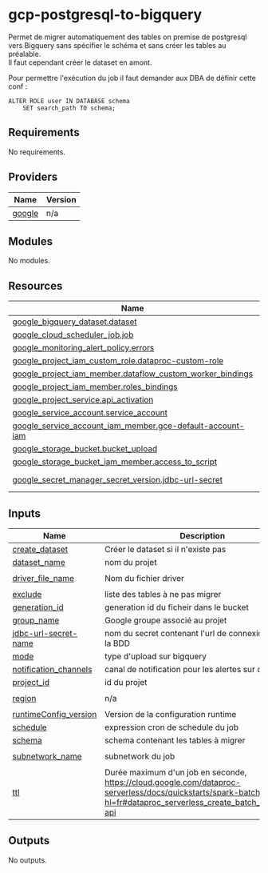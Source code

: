 # gcp-postgresql-to-bigquery

Permet de migrer automatiquement des tables on premise de postgresql vers Bigquery sans spécifier le schéma et sans créer les tables au préalable.  
Il faut cependant créer le dataset en amont.

Pour permettre l'exécution du job il faut demander aux DBA de définir cette conf :
```
ALTER ROLE user IN DATABASE schema
    SET search_path TO schema;
```

<!-- BEGIN_TF_DOCS -->
## Requirements

No requirements.

## Providers

| Name | Version |
|------|---------|
| <a name="provider_google"></a> [google](#provider\_google) | n/a |

## Modules

No modules.

## Resources

| Name | Type |
|------|------|
| [google_bigquery_dataset.dataset](https://registry.terraform.io/providers/hashicorp/google/latest/docs/resources/bigquery_dataset) | resource |
| [google_cloud_scheduler_job.job](https://registry.terraform.io/providers/hashicorp/google/latest/docs/resources/cloud_scheduler_job) | resource |
| [google_monitoring_alert_policy.errors](https://registry.terraform.io/providers/hashicorp/google/latest/docs/resources/monitoring_alert_policy) | resource |
| [google_project_iam_custom_role.dataproc-custom-role](https://registry.terraform.io/providers/hashicorp/google/latest/docs/resources/project_iam_custom_role) | resource |
| [google_project_iam_member.dataflow_custom_worker_bindings](https://registry.terraform.io/providers/hashicorp/google/latest/docs/resources/project_iam_member) | resource |
| [google_project_iam_member.roles_bindings](https://registry.terraform.io/providers/hashicorp/google/latest/docs/resources/project_iam_member) | resource |
| [google_project_service.api_activation](https://registry.terraform.io/providers/hashicorp/google/latest/docs/resources/project_service) | resource |
| [google_service_account.service_account](https://registry.terraform.io/providers/hashicorp/google/latest/docs/resources/service_account) | resource |
| [google_service_account_iam_member.gce-default-account-iam](https://registry.terraform.io/providers/hashicorp/google/latest/docs/resources/service_account_iam_member) | resource |
| [google_storage_bucket.bucket_upload](https://registry.terraform.io/providers/hashicorp/google/latest/docs/resources/storage_bucket) | resource |
| [google_storage_bucket_iam_member.access_to_script](https://registry.terraform.io/providers/hashicorp/google/latest/docs/resources/storage_bucket_iam_member) | resource |
| [google_secret_manager_secret_version.jdbc-url-secret](https://registry.terraform.io/providers/hashicorp/google/latest/docs/data-sources/secret_manager_secret_version) | data source |

## Inputs

| Name | Description | Type | Default | Required |
|------|-------------|------|---------|:--------:|
| <a name="input_create_dataset"></a> [create\_dataset](#input\_create\_dataset) | Créer le dataset si il n'existe pas | `bool` | `false` | no |
| <a name="input_dataset_name"></a> [dataset\_name](#input\_dataset\_name) | nom du projet | `string` | n/a | yes |
| <a name="input_driver_file_name"></a> [driver\_file\_name](#input\_driver\_file\_name) | Nom du fichier driver | `string` | `"postgresql-42.2.6.jar"` | no |
| <a name="input_exclude"></a> [exclude](#input\_exclude) | liste des tables à ne pas migrer | `string` | `""` | no |
| <a name="input_generation_id"></a> [generation\_id](#input\_generation\_id) | generation id du ficheir dans le bucket | `string` | `""` | no |
| <a name="input_group_name"></a> [group\_name](#input\_group\_name) | Google groupe associé au projet | `string` | n/a | yes |
| <a name="input_jdbc-url-secret-name"></a> [jdbc-url-secret-name](#input\_jdbc-url-secret-name) | nom du secret contenant l'url de connexion jdbc à la BDD | `string` | n/a | yes |
| <a name="input_mode"></a> [mode](#input\_mode) | type d'upload sur bigquery | `string` | `"overwrite"` | no |
| <a name="input_notification_channels"></a> [notification\_channels](#input\_notification\_channels) | canal de notification pour les alertes sur dataproc | `list(string)` | n/a | yes |
| <a name="input_project_id"></a> [project\_id](#input\_project\_id) | id du projet | `string` | n/a | yes |
| <a name="input_region"></a> [region](#input\_region) | n/a | `string` | `"europe-west1"` | no |
| <a name="input_runtimeConfig_version"></a> [runtimeConfig\_version](#input\_runtimeConfig\_version) | Version de la configuration runtime | `string` | `"2.3"` | no |
| <a name="input_schedule"></a> [schedule](#input\_schedule) | expression cron de schedule du job | `string` | n/a | yes |
| <a name="input_schema"></a> [schema](#input\_schema) | schema contenant les tables à migrer | `string` | n/a | yes |
| <a name="input_subnetwork_name"></a> [subnetwork\_name](#input\_subnetwork\_name) | subnetwork du job | `string` | `"subnet-for-vpn"` | no |
| <a name="input_ttl"></a> [ttl](#input\_ttl) | Durée maximum d'un job en seconde, https://cloud.google.com/dataproc-serverless/docs/quickstarts/spark-batch?hl=fr#dataproc_serverless_create_batch_workload-api | `string` | `"14400s"` | no |

## Outputs

No outputs.
<!-- END_TF_DOCS -->